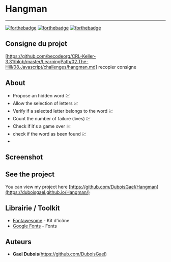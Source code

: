 # Hangman

<hr>

[![forthebadge](https://forthebadge.com/images/badges/made-with-javascript.svg)](https://forthebadge.com)
[![forthebadge](https://forthebadge.com/images/badges/uses-html.svg)](https://forthebadge.com)
[![forthebadge](https://forthebadge.com/images/badges/uses-css.svg)](https://forthebadge.com)


## Consigne du projet

[https://github.com/becodeorg/CRL-Keller-3.31/blob/master/LearningPath/02.The-Hill/08.Javascript/challenges/hangman.md] recopier consigne

## About

* Propose an hidden word :chart:
* Allow the selection of letters :chart:
* Verify if a selected letter belongs to the word :chart:
* Count the number of failure (lives) :chart:
* Check if it's a game over :chart:
* check if the word as been found :chart:
* 
## Screenshot

## See the project

You can view my project here [https://github.com/DuboisGael/Hangman](https://duboisgael.github.io/Hangman/)

## Librairie / Toolkit
* [Fontawesome](https://fontawesome.com/) - Kit d'icône
* [Google Fonts](https://fonts.google.com/) - Fonts

## Auteurs
* **Gael Dubois**(https://github.com/DuboisGael)
